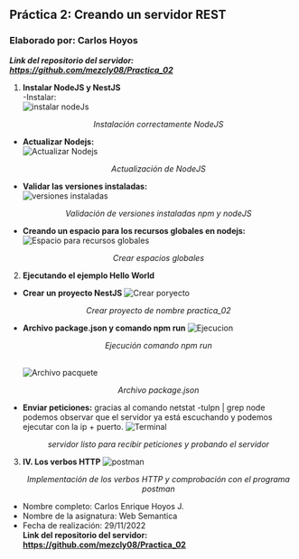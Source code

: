## Práctica 2: Creando un servidor REST  
### Elaborado por: Carlos Hoyos  
***Link del repositorio del servidor: https://github.com/mezcly08/Practica_02***  
1. **Instalar NodeJS y NestJS**  
  -Instalar:  
  ![instalar nodeJs](https://user-images.githubusercontent.com/74604371/204339688-4f83c4c8-2427-4e7d-986c-3db90c328f20.JPG)<p align="center">_Instalación correctamente NodeJS_</p>  
  - **Actualizar Nodejs:**  
  ![Actualizar Nodejs](https://user-images.githubusercontent.com/74604371/204339943-67d18fa0-56c5-4259-839b-2d260dd882df.JPG)<p align="center">_Actualización de NodeJS_</p>  
  - **Validar las versiones instaladas:**  
  ![versiones instaladas](https://user-images.githubusercontent.com/74604371/204340156-a90e902c-5651-40a1-bdd5-5e0840726cf4.JPG)<p align="center">_Validación de versiones instaladas npm y nodeJS_</p>  
  - **Creando un espacio para los recursos globales en nodejs:**  
  ![Espacio para recursos globales](https://user-images.githubusercontent.com/74604371/204340805-0ccd9cc8-2796-4c30-9be9-e23509acffb1.JPG)<p align="center">_Crear espacios globales_</p>  
2. **Ejecutando el ejemplo Hello World**
  - **Crear un proyecto NestJS**
  ![Crear poryecto](https://user-images.githubusercontent.com/74604371/204342361-61187f11-c6e1-47ca-bb66-448baf173826.JPG) <p align="center">_Crear proyecto de nombre practica_02_</p>  
  - **Archivo package.json y comando npm run**
  ![Ejecucion](https://user-images.githubusercontent.com/74604371/204346592-afb78a29-8ad6-476d-8312-0c87869737a0.jpg)<p align="center">_Ejecución comando npm run_</p>  
  ![Archivo pacquete](https://user-images.githubusercontent.com/74604371/204346890-41b9f8e2-ad35-4908-a3ff-8cce0f86b041.JPG)<p align="center">_Archivo package.json_</p>  
- **Enviar peticiones:** gracias al comando netstat -tulpn | grep node podemos observar que el servidor ya está escuchando y podemos ejecutar con la ip + puerto.
  ![Terminal](https://user-images.githubusercontent.com/74604371/204347809-e8fabe14-3c53-4dcf-93e9-f9ed3b49ee10.png)<p align="center">_servidor listo para recibir peticiones y probando el servidor_</p>  
3. **IV. Los verbos HTTP**
![postman](https://user-images.githubusercontent.com/74604371/204446816-f960cda4-655b-4b00-bf9e-9dcc45489612.jpg)<p align="center">_Implementación de los verbos HTTP y comprobación con el programa postman_</p>  
  - Nombre completo: Carlos Enrique Hoyos J.  
  - Nombre de la asignatura: Web Semantica  
  - Fecha de realización: 29/11/2022  
**Link del repositorio del servidor:  https://github.com/mezcly08/Practica_02**

